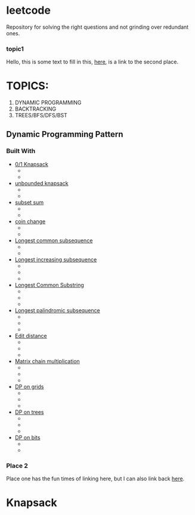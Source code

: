 # leetcode
Repository for solving the right questions and not grinding over redundant ones.

### topic1

Hello, this is some text to fill in this, [here](#place-2), is a link to the second place.

# TOPICS:
1. DYNAMIC PROGRAMMING <br>
2. BACKTRACKING <br>
3. TREES/BFS/DFS/BST<br>


## Dynamic Programming Pattern
### Built With

* [0/1 Knapsack](#Knapsack) 
  - []() 
  - []() 
* [unbounded knapsack]() 
  - []() 
  - []() 
* [subset sum]() 
  - []() 
  - []() 
* [coin change]() 
  - []() 
  - []() 
* [Longest common subsequence]() 
  - []() 
  - []() 
* [Longest increasing subsequence]() 
  - []() 
  - []() 
  - []() 
* [Longest Common Substring]() 
  - []() 
  - []() 
  - []() 
* [Longest palindromic subsequence]() 
  - []() 
  - []() 
  - []() 
* [Edit distance]() 
  - []() 
  - []() 
  - []() 
* [Matrix chain multiplication]() 
  - []() 
  - []() 
  - []() 
* [DP on grids]() 
  - []() 
  - []() 
  - []() 
* [DP on trees]() 
  - []() 
  - []() 
  - []() 
* [DP on bits]() 
  - []() 
  - []() 




### Place 2

Place one has the fun times of linking here, but I can also link back [here](#TOPICS).
# Knapsack
 
